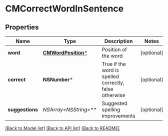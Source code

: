 # CMCorrectWordInSentence

## Properties
Name | Type | Description | Notes
------------ | ------------- | ------------- | -------------
**word** | [**CMWordPosition***](CMWordPosition.md) | Position of the word | [optional] 
**correct** | **NSNumber*** | True if the word is spelled correctly, false otherwise | [optional] 
**suggestions** | **NSArray&lt;NSString*&gt;*** | Suggested spelling improvements | [optional] 

[[Back to Model list]](../README.md#documentation-for-models) [[Back to API list]](../README.md#documentation-for-api-endpoints) [[Back to README]](../README.md)


